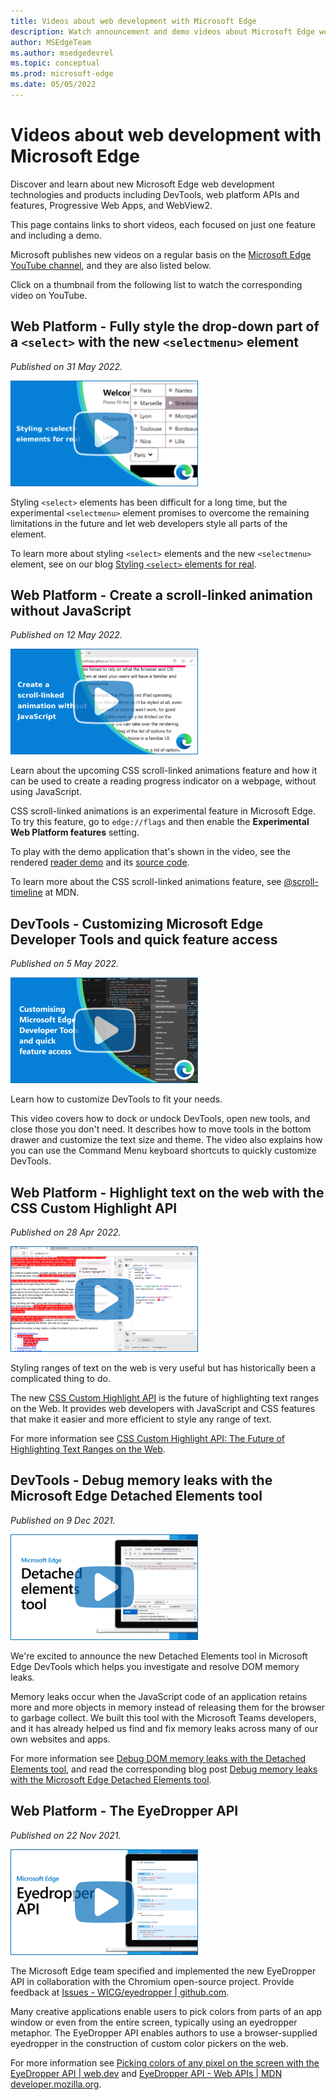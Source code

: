 ```yaml
---
title: Videos about web development with Microsoft Edge
description: Watch announcement and demo videos about Microsoft Edge web development technologies such as DevTools, Progressive Web App, Web platform features, WebView2, and more.
author: MSEdgeTeam
ms.author: msedgedevrel
ms.topic: conceptual
ms.prod: microsoft-edge
ms.date: 05/05/2022
---
```

# Videos about web development with Microsoft Edge

Discover and learn about new Microsoft Edge web development technologies and products including DevTools, web platform APIs and features, Progressive Web Apps, and WebView2.

This page contains links to short videos, each focused on just one feature and including a demo.

Microsoft publishes new videos on a regular basis on the [Microsoft Edge YouTube channel](https://www.youtube.com/channel/UCIGx7oT8p6-jUpOfg98yelA), and they are also listed below.

Click on a thumbnail from the following list to watch the corresponding video on YouTube.

<!--
To add a new video:
- Create a thumbnail image for the video: 300px wide, no faces of people, big blue play button.
- Place the video thumbnail image in the ./images folder next to this page.
- Prepare the YouTube URL, title, and description.
- Add a new H2 heading below this comment, with the title of the video.
- Add the publish date next (same as the one on YouTube).
- Add a markdown image below the date, with the thumbnail you added before, and link this image tag to the YouTube video.
- Place the description below that, fixing any links that came from YouTube and that might have been shortened.
-->


<!-- ====================================================================== -->
## Web Platform - Fully style the drop-down part of a `<select>` with the new `<selectmenu>` element

_Published on 31 May 2022._

[![Thumbnail image for the <selectmenu> video](./images/selectmenu.png)](https://www.youtube.com/watch?v=CHANGEWHENURLISAVAILABLE)

Styling `<select>` elements has been difficult for a long time, but the experimental `<selectmenu>` element promises to overcome the remaining limitations in the future and let web developers style all parts of the element.

To learn more about styling `<select>` elements and the new `<selectmenu>` element, see  on our blog [Styling `<select>` elements for real](https://blogs.windows.com/msedgedev/2022/05/05/styling-select-elements-for-real/).


<!-- ====================================================================== -->
## Web Platform - Create a scroll-linked animation without JavaScript

_Published on 12 May 2022._

[![Thumbnail image for the scroll-linked animation API video](./images/scroll-linked-animations.png)](https://www.youtube.com/watch?v=Q0nhiHVVnvI)

Learn about the upcoming CSS scroll-linked animations feature and how it can be used to create a reading progress indicator on a webpage, without using JavaScript.

CSS scroll-linked animations is an experimental feature in Microsoft Edge.  To try this feature, go to `edge://flags` and then enable the **Experimental Web Platform features** setting.

To play with the demo application that's shown in the video, see the rendered [reader demo](https://microsoftedge.github.io/Demos/reader/) and its [source code](https://github.com/MicrosoftEdge/Demos/tree/main/reader).

To learn more about the CSS scroll-linked animations feature, see [@scroll-timeline](https://developer.mozilla.org/en-US/docs/Web/CSS/@scroll-timeline) at MDN.


<!-- ====================================================================== -->
## DevTools - Customizing Microsoft Edge Developer Tools and quick feature access

_Published on 5 May 2022._

[![Thumbnail image for the Devtools customization video](./images/customize-devtools.png)](https://www.youtube.com/watch?v=ypRzEBYNptQ)

Learn how to customize DevTools to fit your needs.

This video covers how to dock or undock DevTools, open new tools, and close those you don't need. It describes how to move tools in the bottom drawer and customize the text size and theme. The video also explains how you can use the Command Menu keyboard shortcuts to quickly customize DevTools.


<!-- ====================================================================== -->
## Web Platform - Highlight text on the web with the CSS Custom Highlight API

_Published on 28 Apr 2022._

[![Thumbnail image for the CSS Custom Highlight API video](./images/css-custom-highlight-api.png)](https://www.youtube.com/watch?v=1qldqyT324o)

Styling ranges of text on the web is very useful but has historically been a complicated thing to do.

The new [CSS Custom Highlight API](https://www.w3.org/TR/css-highlight-api-1/) is the future of highlighting text ranges on the Web. It provides web developers with JavaScript and CSS features that make it easier and more efficient to style any range of text.

For more information see [CSS Custom Highlight API: The Future of Highlighting Text Ranges on the Web](https://css-tricks.com/css-custom-highlight-api-early-loo/).


<!-- ====================================================================== -->
## DevTools - Debug memory leaks with the Microsoft Edge Detached Elements tool

_Published on 9 Dec 2021._

[![Thumbnail image for the Detached Elements video](./images/detached-elements.png)](https://www.youtube.com/watch?v=v2iy17ptmBk)

We're excited to announce the new Detached Elements tool in Microsoft Edge DevTools which helps you investigate and resolve DOM memory leaks.

Memory leaks occur when the JavaScript code of an application retains more and more objects in memory instead of releasing them for the browser to garbage collect.
We built this tool with the Microsoft Teams developers, and it has already helped us find and fix memory leaks across many of our own websites and apps.

For more information see [Debug DOM memory leaks with the Detached Elements tool](../devtools-guide-chromium/memory-problems/dom-leaks.md), and read the corresponding blog post [Debug memory leaks with the Microsoft Edge Detached Elements tool](https://blogs.windows.com/msedgedev/2021/12/09/debug-memory-leaks-detached-elements-tool-devtools/).


<!-- ====================================================================== -->
## Web Platform - The EyeDropper API

_Published on 22 Nov 2021._

[![Thumbnail image for the Eye Dropper API video](./images/eyedropper-api.png)](https://www.youtube.com/watch?v=XZUEnUbI7dE)

The Microsoft Edge team specified and implemented the new EyeDropper API in collaboration with the Chromium open-source project. Provide feedback at [Issues - WICG/eyedropper | github.com](https://github.com/WICG/eyedropper-api/issues).

Many creative applications enable users to pick colors from parts of an app window or even from the entire screen, typically using an eyedropper metaphor. The EyeDropper API enables authors to use a browser-supplied eyedropper in the construction of custom color pickers on the web.

For more information see [Picking colors of any pixel on the screen with the EyeDropper API | web.dev](https://web.dev/eyedropper/) and [EyeDropper API - Web APIs | MDN developer.mozilla.org](https://developer.mozilla.org/docs/Web/API/EyeDropper_API).
